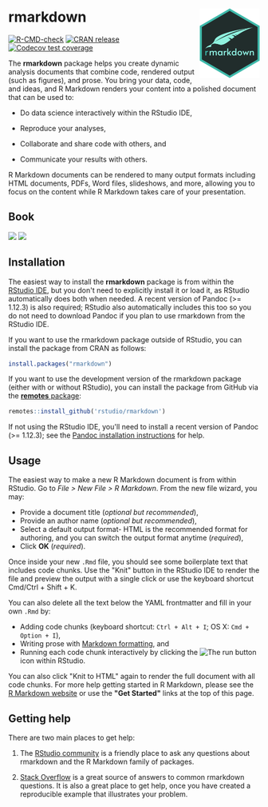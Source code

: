 # rmarkdown <img src='man/figures/logo.png' align="right" height="138.5" />

<!-- badges: start -->
[![R-CMD-check](https://github.com/rstudio/rmarkdown/workflows/R-CMD-check/badge.svg)](https://github.com/rstudio/rmarkdown/actions)
[![CRAN release](https://www.r-pkg.org/badges/version/rmarkdown)](https://cran.r-project.org/package=rmarkdown)
[![Codecov test coverage](https://codecov.io/gh/rstudio/rmarkdown/branch/master/graph/badge.svg)](https://codecov.io/gh/rstudio/rmarkdown?branch=master)
<!-- badges: end -->


The **rmarkdown** package helps you create dynamic analysis documents that combine code, rendered output (such as figures), and prose. You bring your data, code, and ideas, and R Markdown renders your content into a polished document that can be used to:

- Do data science interactively within the RStudio IDE,

- Reproduce your analyses,

- Collaborate and share code with others, and

- Communicate your results with others.

R Markdown documents can be rendered to many output formats including HTML documents, PDFs, Word files, slideshows, and more, allowing you to focus on the content while R Markdown takes care of your presentation. 

## Book


<a href="https://bookdown.org/yihui/rmarkdown/"><img src="https://bookdown.org/yihui/rmarkdown/images/cover.png" height="400"></a>
<a href="https://bookdown.org/yihui/rmarkdown-cookbook/"><img src="https://bookdown.org/yihui/rmarkdown-cookbook/images/cover.png" height="400"></a>

## Installation

The easiest way to install the **rmarkdown** package is from within the [RStudio IDE](https://rstudio.com/products/rstudio/download/preview/), but you don't need to explicitly install it or load it, as RStudio automatically does both when needed. A recent version of Pandoc (>= 1.12.3) is also required; RStudio also automatically includes this too so you do not need to download Pandoc if you plan to use rmarkdown from the RStudio IDE.

If you want to use the rmarkdown package outside of RStudio, you can install the package from CRAN as follows:

```r
install.packages("rmarkdown")
```

If you want to use the development version of the rmarkdown package (either with or without RStudio), you can install the package from GitHub via the [**remotes** package](https://remotes.r-lib.org):

```r
remotes::install_github('rstudio/rmarkdown')
```

If not using the RStudio IDE, you'll need to install a recent version of Pandoc (>= 1.12.3); see the [Pandoc installation instructions](https://pandoc.org/installing.html) for help.

## Usage

The easiest way to make a new R Markdown document is from within RStudio. Go to _File > New File > R Markdown_. From the new file wizard, you may:

+ Provide a document title (_optional but recommended_),
+ Provide an author name (_optional but recommended_),
+ Select a default output format- HTML is the recommended format for authoring, and you can switch the output format anytime (_required_), 
+ Click **OK** (_required_).

Once inside your new `.Rmd` file, you should see some boilerplate text that includes code chunks. Use the "Knit" button in the RStudio IDE to render the file and preview the output with a single click or use the keyboard shortcut Cmd/Ctrl + Shift + K. 

You can also delete all the text below the YAML frontmatter and fill in your own `.Rmd` by:

+ Adding code chunks (keyboard shortcut: `Ctrl + Alt + I`; OS X: `Cmd + Option + I`),
+ Writing prose with [Markdown formatting](https://www.markdowntutorial.com/), and
+ Running each code chunk interactively by clicking the ![The run button](https://rmarkdown.rstudio.com/images/notebook-run-chunk.png) icon within RStudio. 

You can also click "Knit to HTML" again to render the full document with all code chunks. For more help getting started in R Markdown, please see the [R Markdown website](https://rmarkdown.rstudio.com/lesson-1.html) or use the **"Get Started"** links at the top of this page.

## Getting help

There are two main places to get help:

1. The [RStudio community](https://community.rstudio.com/c/R-Markdown/10) is a friendly place to ask any questions about rmarkdown and the R Markdown family of packages.

1. [Stack Overflow](https://stackoverflow.com/questions/tagged/r-markdown) is a great source of answers to common rmarkdown questions. It is also a great place to get help, once you have created a reproducible example that illustrates your problem.

